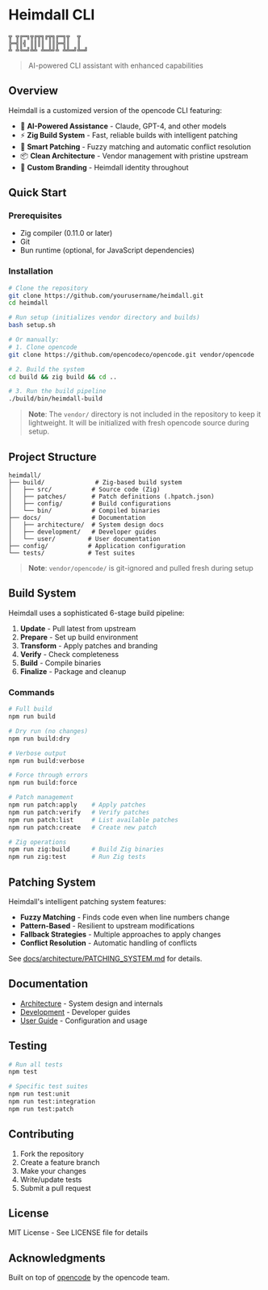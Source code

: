 # Heimdall CLI

```
╦ ╦╔═╗╦╔╦╗╔╦╗╔═╗╦  ╦
╠═╣║╣ ║║║║ ║║╠═╣║  ║
╩ ╩╚═╝╩╩ ╩═╩╝╩ ╩╩═╝╩═╝
```

> AI-powered CLI assistant with enhanced capabilities

## Overview

Heimdall is a customized version of the opencode CLI featuring:

- 🤖 **AI-Powered Assistance** - Claude, GPT-4, and other models
- ⚡ **Zig Build System** - Fast, reliable builds with intelligent patching
- 🔧 **Smart Patching** - Fuzzy matching and automatic conflict resolution
- 📦 **Clean Architecture** - Vendor management with pristine upstream
- 🎨 **Custom Branding** - Heimdall identity throughout

## Quick Start

### Prerequisites

- Zig compiler (0.11.0 or later)
- Git
- Bun runtime (optional, for JavaScript dependencies)

### Installation

```bash
# Clone the repository
git clone https://github.com/yourusername/heimdall.git
cd heimdall

# Run setup (initializes vendor directory and builds)
bash setup.sh

# Or manually:
# 1. Clone opencode
git clone https://github.com/opencodeco/opencode.git vendor/opencode

# 2. Build the system
cd build && zig build && cd ..

# 3. Run the build pipeline
./build/bin/heimdall-build
```

> **Note**: The `vendor/` directory is not included in the repository to keep it lightweight. It will be initialized with fresh opencode source during setup.

## Project Structure

```
heimdall/
├── build/              # Zig-based build system
│   ├── src/           # Source code (Zig)
│   ├── patches/       # Patch definitions (.hpatch.json)
│   ├── config/        # Build configurations
│   └── bin/           # Compiled binaries
├── docs/              # Documentation
│   ├── architecture/  # System design docs
│   ├── development/   # Developer guides
│   └── user/         # User documentation
├── config/           # Application configuration
└── tests/            # Test suites
```

> **Note**: `vendor/opencode/` is git-ignored and pulled fresh during setup

## Build System

Heimdall uses a sophisticated 6-stage build pipeline:

1. **Update** - Pull latest from upstream
2. **Prepare** - Set up build environment
3. **Transform** - Apply patches and branding
4. **Verify** - Check completeness
5. **Build** - Compile binaries
6. **Finalize** - Package and cleanup

### Commands

```bash
# Full build
npm run build

# Dry run (no changes)
npm run build:dry

# Verbose output
npm run build:verbose

# Force through errors
npm run build:force

# Patch management
npm run patch:apply    # Apply patches
npm run patch:verify   # Verify patches
npm run patch:list     # List available patches
npm run patch:create   # Create new patch

# Zig operations
npm run zig:build      # Build Zig binaries
npm run zig:test       # Run Zig tests
```

## Patching System

Heimdall's intelligent patching system features:

- **Fuzzy Matching** - Finds code even when line numbers change
- **Pattern-Based** - Resilient to upstream modifications
- **Fallback Strategies** - Multiple approaches to apply changes
- **Conflict Resolution** - Automatic handling of conflicts

See [docs/architecture/PATCHING_SYSTEM.md](docs/architecture/PATCHING_SYSTEM.md) for details.

## Documentation

- [Architecture](docs/architecture/) - System design and internals
- [Development](docs/development/) - Developer guides
- [User Guide](docs/user/) - Configuration and usage

## Testing

```bash
# Run all tests
npm test

# Specific test suites
npm run test:unit
npm run test:integration
npm run test:patch
```

## Contributing

1. Fork the repository
2. Create a feature branch
3. Make your changes
4. Write/update tests
5. Submit a pull request

## License

MIT License - See LICENSE file for details

## Acknowledgments

Built on top of [opencode](https://github.com/opencodeco/opencode) by the opencode team.
